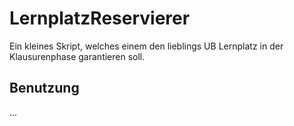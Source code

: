 # LernplatzReservierer

Ein kleines Skript, welches einem den lieblings UB Lernplatz in der Klausurenphase garantieren soll.

## Benutzung

... 
